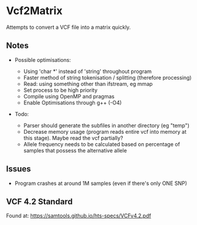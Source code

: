 # Vcf2Matrix

Attempts to convert a VCF file into a matrix quickly.

## Notes
* Possible optimisations:
	- Using 'char *' instead of 'string' throughout program
	- Faster method of string tokenisation / splitting (therefore processing)
	- Read: using something other than ifstream, eg mmap
	- Set process to be high priority
	- Compile using OpenMP and pragmas
	- Enable Optimisations through g++ (-O4)
	
* Todo:
	- Parser should generate the subfiles in another directory (eg "temp")
	- Decrease memory usage (program reads entire vcf into memory at this stage). Maybe read the vcf partially?
	- Allele frequency needs to be calculated based on percentage of samples that possess the alternative allele
	
## Issues
* Program crashes at around 1M samples (even if there's only ONE SNP)
	
## VCF 4.2 Standard
Found at:
https://samtools.github.io/hts-specs/VCFv4.2.pdf
